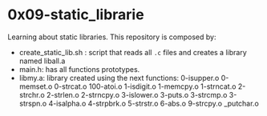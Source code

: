 # 0x09-static_librarie
Learning about static libraries. This repository is composed by:

* create_static_lib.sh : script that reads all `.c` files and creates a library named liball.a
* main.h: has all functions prototypes.
*  	libmy.a: library created using the next functions: 
			0-isupper.o
			0-memset.o
			0-strcat.o
			100-atoi.o
			1-isdigit.o
			1-memcpy.o
			1-strncat.o
			2-strchr.o
			2-strlen.o
			2-strncpy.o
			3-islower.o
			3-puts.o
			3-strcmp.o
			3-strspn.o
			4-isalpha.o
			4-strpbrk.o
			5-strstr.o
			6-abs.o
			9-strcpy.o
			_putchar.o
